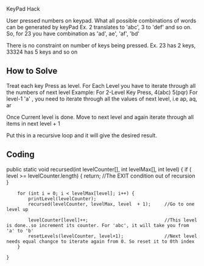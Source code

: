 KeyPad Hack

User pressed numbers on keypad. What all possible combinations of words can be generated by keyPad
Ex. 2 translates to 'abc', 3 to 'def' and so on.
So, for 23 you have combination as 'ad', ae', 'af', 'bd'

There is no constraint on number of keys being pressed. Ex. 23 has 2 keys, 33324 has 5 keys and so on

How to Solve
-------------------
Treat each key Press as level.
For Each Level you have to iterate through all the numbers of next level
    Example: For 2-Level Key Press, 4(abc) 5(pqr)
             For level-1 'a' , you need to iterate through all the values of next level, i.e
                         ap, aq, ar

Once Current level is done. Move to next level and again iterate through all items in next level + 1

Put this in a recursive loop and it will give the desired result.


Coding
---------------------

 public static void recursed(int levelCounter[], int levelMax[], int level) {
        if ( level >= levelCounter.length) {
            return;     //The EXIT condition out of recursion
        }

        for (int i = 0; i < levelMax[level]; i++) {
            printLevel(levelCounter);
            recursed(levelCounter, levelMax, level  + 1);     //Go to one level up

            levelCounter[level]++;                            //This level is done..so increment its counter. For 'abc', it will take you from 'a' to 'b'
            resetLevels(levelCounter, level+1);               //Next level needs equal changce to iterate again from 0. So reset it to 0th index
        }

    }


